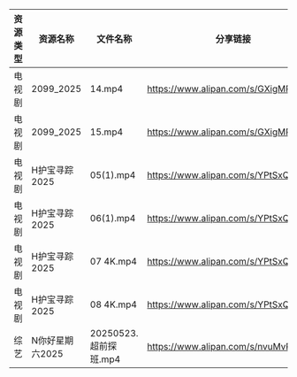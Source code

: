 | 资源类型 | 资源名称       | 文件名称              | 分享链接                                 | 更新时间                |
| ---- | ---------- | ----------------- | ------------------------------------ | ------------------- |
| 电视剧  | 2099_2025  | 14.mp4            | https://www.alipan.com/s/GXigMRaVR89 | 2025-05-23 16:05:05 |
| 电视剧  | 2099_2025  | 15.mp4            | https://www.alipan.com/s/GXigMRaVR89 | 2025-05-23 15:05:05 |
| 电视剧  | H护宝寻踪2025  | 05(1).mp4         | https://www.alipan.com/s/YPtSxQ39eiG | 2025-05-23 10:05:21 |
| 电视剧  | H护宝寻踪2025  | 06(1).mp4         | https://www.alipan.com/s/YPtSxQ39eiG | 2025-05-23 10:05:21 |
| 电视剧  | H护宝寻踪2025  | 07 4K.mp4         | https://www.alipan.com/s/YPtSxQ39eiG | 2025-05-23 08:05:23 |
| 电视剧  | H护宝寻踪2025  | 08 4K.mp4         | https://www.alipan.com/s/YPtSxQ39eiG | 2025-05-23 08:05:22 |
| 综艺   | N你好星期六2025 | 20250523.超前探班.mp4 | https://www.alipan.com/s/nvuMvPrHLGa | 2025-05-23 14:06:15 |
